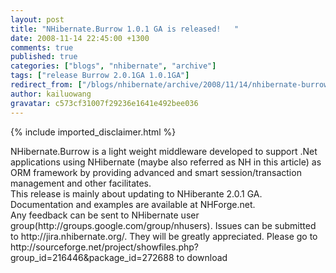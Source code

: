 ```yaml
---
layout: post
title: "NHibernate.Burrow 1.0.1 GA is released!   "
date: 2008-11-14 22:45:00 +1300
comments: true
published: true
categories: ["blogs", "nhibernate", "archive"]
tags: ["release Burrow 2.0.1GA 1.0.1GA"]
redirect_from: ["/blogs/nhibernate/archive/2008/11/14/nhibernate-burrow-1-0-1-ga-is-released.aspx"]
author: kailuowang
gravatar: c573cf31007f29236e1641e492bee036
---
```

{% include imported_disclaimer.html %}
<p>NHibernate.Burrow is a light weight middleware developed to support .Net applications using NHibernate (maybe also referred as NH in this article) as ORM framework by providing advanced and smart session/transaction management and other facilitates. <br />This release is mainly about updating to NHiberante 2.0.1 GA.<br />Documentation and examples are available at NHForge.net. <br />Any feedback can be sent to NHibernate user group(http://groups.google.com/group/nhusers). Issues can be submitted to http://jira.nhibernate.org/. They will be greatly appreciated. Please go to http://sourceforge.net/project/showfiles.php?group_id=216446&amp;package_id=272688 to download</p>
